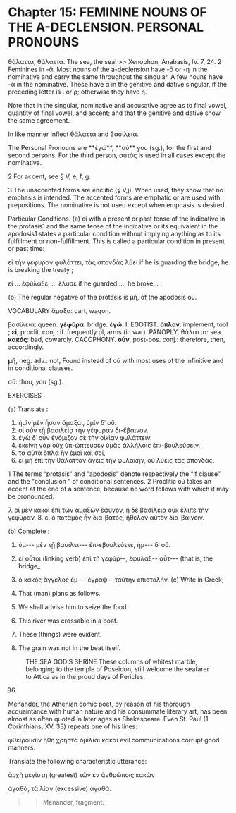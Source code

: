 # Chapter 15: FEMININE NOUNS OF THE A-DECLENSION. PERSONAL PRONOUNS

<quote>
θάλαττα, θάλαττα.
</quote>
<quote>
The sea, the sea!
</quote>
>> Xenophon, Anabasis, IV. 7, 24. 2 




<div type="textpart" subtype="para" n="81">
Feminines in -ᾰ. Most nouns of the a-declension
have -ᾱ or -η in the nominative and carry the same throughout the singular. A few nouns have -ᾰ in the nominative.
These have ᾱ in the genitive and dative singular, if the
preceding letter is ι or ρ; otherwise they have η.


Note that in the singular, nominative and accusative agree as to
final vowel, quantity of final vowel, and accent; and that the genitive
and dative show the same agreement.

In like manner inflect θάλαττα and βασίλεια.

<div type="textpart" subtype="para" n="82">
The Personal Pronouns are 
**ἐγώ**,
**σύ** you (sg.), for
the first and second persons. For the third person, αὐτός
is used in all cases except the nominative.

2 For accent, see § V, e, f, g.

3 The unaccented forms are enclitic (§ V,j). When used, they show that
no emphasis is intended. The accented forms are emphatic or are used with
prepositions. The nominative is not used except when emphasis is desired.



<pb n="47"/>


<div type="textpart" subtype="para" n="83">
Particular Conditions.
(a) εἰ with a present or past
tense of the indicative in the protasis1 and the same tense
of the indicative or its equivalent in the apodosis1 states a
particular condition without implying anything as to its
fulfillment or non-fulfillment. This is called a particular
condition in present or past time:

εἰ τὴν γέφυραν φυλάττει, τὰς σπονδὰς λύει
if he is guarding the bridge, he is breaking the treaty ;

εἰ ... ἐφύλαξε, ... ἔλυσε
if he guarded ..., he broke... .

(b) The regular negative of the protasis is μή, of the
apodosis οὐ.


<div type="textpart" subtype="para" n="84">
VOCABULARY
<rs type="lemma" n="ἄμαξα">ἅμαξα</rs>: cart, wagon.

<rs type="lemma" n="βασιλεία">βασίλεια</rs>: queen.
**γέφῡρα**: bridge.
**ἐγώ**: I. EGOTIST.
**ὅπλον**: implement, tool ;
**εἰ**, proclit. conj.: if. frequently pl, arms (in war). PANOPLY.
<rs type="lemma" n="θάλασσα">θάλαττα</rs>: sea.
**κακός**: bad, cowardly. CACOPHONY.
**οὖν**, post-pos. conj.: therefore, then,  accordingly.

**μή**, neg. adv.: not, Found instead of οὐ with most uses of the infinitive and in conditional clauses.

σύ: thou, you (sg.).

<div type="textpart" subtype="para" n="85">
EXERCISES

(a) Translate :

1. ἡμῖν μὲν ἦσαν ἅμαξαι, ὑμῖν δ᾽ οὔ.
2. οἱ σὺν τῇ βασιλείᾳ τὴν γέφυραν δι-ἔβαινον.
3. ἐγὼ δ᾽ οὖν ἐνόμιζον σὲ τὴν οἰκίαν φυλάττειν.
4. ἐκείνη γὰρ οὐχ ὑπ-ώπτευσεν ὑμᾶς ἀλλήλοις ἐπι-βουλεύσειν.
5. τὰ αὐτὰ ὅπλα ἣν ἐμοὶ καὶ σοί,
6. εἰ μὴ ἐπὶ τὴν θάλατταν ἄγεις τὴν φυλακήν, οὐ λύεις τὰς σπονδάς.

1 The terms “protasis” and "apodosis" denote respectively the “if clause” and the "conclusion ” of conditional sentences.
2 Proclitic οὐ takes an accent at the end of a sentence, because no word follows with which it may be pronounced.

<pb n="48"/>
7. οἱ μὲν κακοὶ ἐπὶ τῶν ἁμαξῶν ἔφυγον, ἡ δὲ βασίλεια οὐκ ἔλιπε τὴν γέφῡραν.
8. εἰ ὁ ποταμὸς ἦν δια-βατός, ἤθελον αὐτὸν δια-βαίνειν.

(b) Complete :

1. ὑμ--- μὲν τῇ βασιλει--- ἐπ-εβουλεύετε, ἡμ--- δ᾽ οὔ.
2. εἰ οὗτοι (linking verb) ἐπὶ τῇ γεφύρ--, ἐφυλαξ-- αὖτ--- (that is, the bridge_






3. ὁ κακὸς ἄγγελος ἐμ--- ἐγραψ-- ταύτην ἐπιστολήν.
(c) Write in Greek;

1. That (man) plans as follows.
2. We shall advise him to seize the food.
3. This river was crossable in a boat.
4. These (things) were evident.
5. The grain was not in the beat itself.


<figure><head>THE SEA GOD’S SHRINΕ</head>
These columns of whitest marble, belonging to the temple of Poseidon, still welcome the
seafarer to Attica as in the proud
days of Pericles.</figure>

86.

Menander, the Athenian
comic poet, by reason of his thorough acquaintance with
human nature and his consummate literary art, has been
almost as often quoted in later ages as Shakespeare. Even
St. Paul (1 Corinthians, XV. 33) repeats one of his lines:

φθείρουσιν ἤθη χρηστὰ ὁμῑλίαι κακαί
evil communications corrupt good manners.

<div type="textpart" subtype="para" n="86">



Translate the following characteristic utterance:

<quote><l>ἀρχὴ μεγίστη (greatest) τῶν ἐν ἀνθρώποις κακῶν</l>

<l>ἀγαθά, τὰ λίαν (excessive) ἀγαθά.</l></quote>
>> Menander, fragment.






<pb n="49"/>



